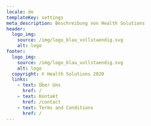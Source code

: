 ```yaml
---
locale: de
templateKey: settings
meta_description: Beschreibung von Health Solutions
header:
  logo_img:
    source: /img/logo_blau_vollstaendig.svg
    alt: logo
footer:
  logo_img:
    source: /img/logo_blau_vollstaendig.svg
    alt: logo
  copyright: © Health Solutions 2020
  links:
    - text: Über Uns
      href: /
    - text: Kontakt
      href: /contact
    - text: Terms and Conditions
      href: /
---
```

